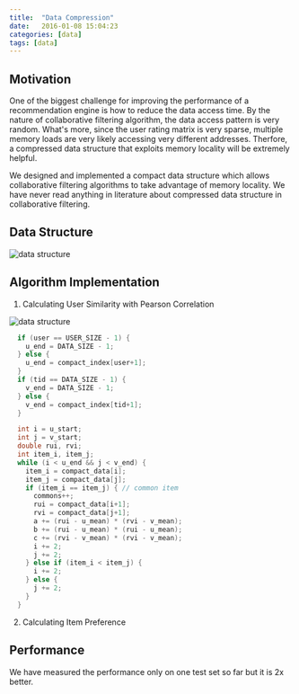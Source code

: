 ```yaml
---
title:  "Data Compression"
date:   2016-01-08 15:04:23
categories: [data]
tags: [data]
---
```


## Motivation
One of the biggest challenge for improving the performance of a recommendation engine is how to reduce the data access time. By the nature of collaborative filtering algorithm, the data access pattern is very random. What's more, since the user rating matrix is very sparse, multiple memory loads are very likely accessing very different addresses. Therfore, a compressed data structure that exploits memory locality will be extremely helpful.

We designed and implemented a compact data structure which allows collaborative filtering algorithms to take advantage of memory locality. We have never read anything in literature about compressed data structure in collaborative filtering.

## Data Structure

![data structure]({{site.url}}/assets/illustration.svg "Logo Title Text 1")

## Algorithm Implementation

1. Calculating User Similarity with Pearson Correlation

![data structure]({{site.url}}/assets/algo.svg "Logo Title Text 1")

```c
  if (user == USER_SIZE - 1) {
    u_end = DATA_SIZE - 1;
  } else {
    u_end = compact_index[user+1];
  }
  if (tid == DATA_SIZE - 1) {
    v_end = DATA_SIZE - 1;
  } else {
    v_end = compact_index[tid+1];
  }

  int i = u_start;
  int j = v_start;
  double rui, rvi;
  int item_i, item_j;
  while (i < u_end && j < v_end) {
    item_i = compact_data[i];
    item_j = compact_data[j];
    if (item_i == item_j) { // common item
      commons++;
      rui = compact_data[i+1];
      rvi = compact_data[j+1];
      a += (rui - u_mean) * (rvi - v_mean);
      b += (rui - u_mean) * (rui - u_mean);
      c += (rvi - v_mean) * (rvi - v_mean);
      i += 2;
      j += 2;
    } else if (item_i < item_j) {
      i += 2;
    } else {
      j += 2;
    }
  }
```


2. Calculating Item Preference



## Performance

We have measured the performance only on one test set so far but it is 2x better.
